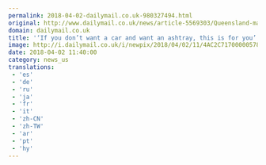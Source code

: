 ```yaml
---
permalink: 2018-04-02-dailymail.co.uk-980327494.html
original: http://www.dailymail.co.uk/news/article-5569303/Queensland-man-attempts-sell-car-hilarious-Facebook-ad.html?ITO=1490&ns_mchannel=rss&ns_campaign=1490
domain: dailymail.co.uk
title: '‘If you don’t want a car and want an ashtray, this is for you’'
image: http://i.dailymail.co.uk/i/newpix/2018/04/02/11/4AC2C71700000578-0-image-a-12_1522664476458.jpg
date: 2018-04-02 11:40:00
category: news_us
translations: 
 - 'es'
 - 'de'
 - 'ru'
 - 'ja'
 - 'fr'
 - 'it'
 - 'zh-CN'
 - 'zh-TW'
 - 'ar'
 - 'pt'
 - 'hy'
---
```



